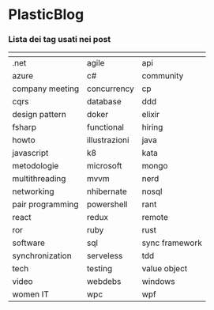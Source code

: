 # PlasticBlog

### Lista dei tag usati nei post

| <!-- -->          | <!-- -->          | <!-- -->        |
|----------------   |------------------ |---------------- |
| .net              | agile             | api             |
| azure             | c#                | community       |
| company meeting   | concurrency       | cp              |
| cqrs              | database          | ddd             |
| design pattern    | doker             | elixir          |
| fsharp            | functional        | hiring          |
| howto             | illustrazioni     | java            |
| javascript        | k8                | kata            |
| metodologie       | microsoft         | mongo           |
| multithreading    | mvvm              | nerd            |
| networking        | nhibernate        | nosql           |
| pair programming  | powershell        | rant            |
| react             | redux             | remote          |
| ror               | ruby              | rust            |
| software          | sql               | sync framework  |
| synchronization   | serveless         |tdd              |
| tech              | testing           | value object    |
| video             | webdebs           | windows         |
| women IT          | wpc               | wpf             |  